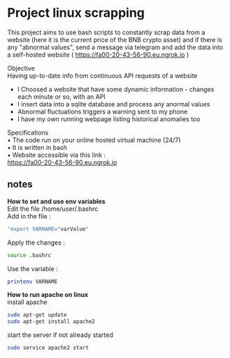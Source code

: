 # Project linux scrapping

This project aims to use bash scripts to constantly scrap data from a website (here it is the current price of the BNB crypto asset)
and if there is any "abnormal values", send a message via telegram and add the data into a self-hosted website ( https://fa00-20-43-56-90.eu.ngrok.io )

Objective  
Having up-to-date info from continuous API requests of a website  
  
- I Choosed a website that have some dynamic information - changes each
minute or so, with an API  
- I insert data into a sqlite database and process any anormal values  
- Abnormal fluctuations triggers a warning sent to my phone  
- I have my own running webpage listing historical anomalies too  

Specifications  
• The code run on your online hosted virtual machine (24/7)  
• It is written in bash  
• Website accessible via this link :  
https://fa00-20-43-56-90.eu.ngrok.io 

## notes

**How to set and use env variables**  
 Edit the file /home/user/.bashrc  
 Add in the file :  
 ```bash
 "export VARNAME="varValue"  
 ```  
Apply the changes :   
```bash
source .bashrc  
```
Use the variable :
```bash
printenv VARNAME
```
  
**How to run apache on linux**  
install apache  
```bash
sudo apt-get update
sudo apt-get install apache2
```  
start the server if not already started
```bash
sudo service apache2 start
```
